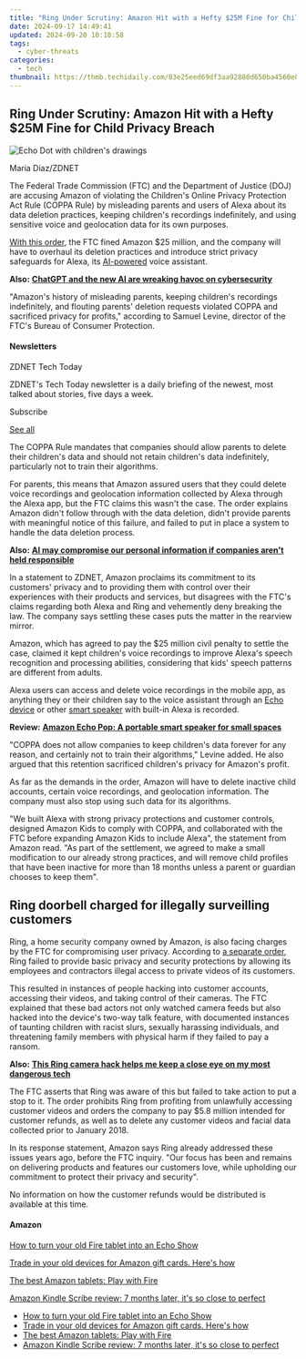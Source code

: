 ```yaml
---
title: "Ring Under Scrutiny: Amazon Hit with a Hefty $25M Fine for Child Privacy Breach"
date: 2024-09-17 14:49:41
updated: 2024-09-20 10:18:58
tags:
  - cyber-threats
categories:
  - tech
thumbnail: https://thmb.techidaily.com/83e25eed69df3aa92880d650ba4560e8ba50f00f0835c8a9e56b3818bf712cbe.jpg
---
```


## Ring Under Scrutiny: Amazon Hit with a Hefty $25M Fine for Child Privacy Breach

![Echo Dot with children's drawings](https://www.zdnet.com/a/img/resize/1712cd5581e017fea2e35d7ea6b7b0004bf30269/2023/06/01/64cf5e57-0c1c-426e-a264-2035c5880d37/echo-dot.jpg?auto=webp&width=1280)

Maria Diaz/ZDNET

The Federal Trade Commission (FTC) and the Department of Justice (DOJ) are accusing Amazon of violating the Children's Online Privacy Protection Act Rule (COPPA Rule) by misleading parents and users of Alexa about its data deletion practices, keeping children's recordings indefinitely, and using sensitive voice and geolocation data for its own purposes.

[With this order](https://www.ftc.gov/news-events/news/press-releases/2023/05/ftc-doj-charge-amazon-violating-childrens-privacy-law-keeping-kids-alexa-voice-recordings-forever), the FTC fined Amazon $25 million, and the company will have to overhaul its deletion practices and introduce strict privacy safeguards for Alexa, its [AI-powered](https://www.zdnet.com/article/what-is-ai-heres-everything-you-need-to-know-about-artificial-intelligence/) voice assistant.

**Also:** [**ChatGPT and the new AI are wreaking havoc on cybersecurity**](https://www.zdnet.com/article/chatgpt-and-the-new-ai-are-wreaking-havoc-on-cybersecurity/)

"Amazon's history of misleading parents, keeping children's recordings indefinitely, and flouting parents' deletion requests violated COPPA and sacrificed privacy for profits," according to Samuel Levine, director of the FTC's Bureau of Consumer Protection. 

#### Newsletters

ZDNET Tech Today

ZDNET's Tech Today newsletter is a daily briefing of the newest, most talked about stories, five days a week.

 Subscribe

[See all](https://www.zdnet.com/newsletters/)

The COPPA Rule mandates that companies should allow parents to delete their children's data and should not retain children's data indefinitely, particularly not to train their algorithms. 

For parents, this means that Amazon assured users that they could delete voice recordings and geolocation information collected by Alexa through the Alexa app, but the FTC claims this wasn't the case. The order explains Amazon didn't follow through with the data deletion, didn't provide parents with meaningful notice of this failure, and failed to put in place a system to handle the data deletion process.

**Also:** [**AI may compromise our personal information if companies aren't held responsible**](https://www.zdnet.com/article/amid-ai-craze-what-will-it-take-for-firms-to-take-data-security-seriously/)

In a statement to ZDNET, Amazon proclaims its commitment to its customers' privacy and to providing them with control over their experiences with their products and services, but disagrees with the FTC's claims regarding both Alexa and Ring and vehemently deny breaking the law. The company says settling these cases puts the matter in the rearview mirror.

Amazon, which has agreed to pay the $25 million civil penalty to settle the case, claimed it kept children's voice recordings to improve Alexa's speech recognition and processing abilities, considering that kids' speech patterns are different from adults.

Alexa users can access and delete voice recordings in the mobile app, as anything they or their children say to the voice assistant through an [Echo device](https://buy.geni.us/Proxy.ashx?TSID=368250&GR%5FURL=https%3A%2F%2Fwww.amazon.com%2FAll-New-release-clock-Smart-speaker%2Fdp%2FB09B8W5FW7%3Ftag%3Dzd-buy-button-20%26ascsubtag%3D%5F%5FCOM%5FCLICK%5FID%5F%5F%7C57f0ccb1-8306-40fe-b506-0976af368e53%7Cdtp&dtb=1) or other [smart speaker](https://www.zdnet.com/home-and-office/home-entertainment/best-smart-speaker/) with built-in Alexa is recorded. 

**Review:** [**Amazon Echo Pop: A portable smart speaker for small spaces**](https://www.zdnet.com/home-and-office/smart-home/amazon-echo-pop-review/)

"COPPA does not allow companies to keep children's data forever for any reason, and certainly not to train their algorithms," Levine added. He also argued that this retention sacrificed children's privacy for Amazon's profit. 

As far as the demands in the order, Amazon will have to delete inactive child accounts, certain voice recordings, and geolocation information. The company must also stop using such data for its algorithms.

"We built Alexa with strong privacy protections and customer controls, designed Amazon Kids to comply with COPPA, and collaborated with the FTC before expanding Amazon Kids to include Alexa", the statement from Amazon read. "As part of the settlement, we agreed to make a small modification to our already strong practices, and will remove child profiles that have been inactive for more than 18 months unless a parent or guardian chooses to keep them".

## Ring doorbell charged for illegally surveilling customers

Ring, a home security company owned by Amazon, is also facing charges by the FTC for compromising user privacy. According to [a separate order](https://www.ftc.gov/news-events/news/press-releases/2023/05/ftc-says-ring-employees-illegally-surveilled-customers-failed-stop-hackers-taking-control-users), Ring failed to provide basic privacy and security protections by allowing its employees and contractors illegal access to private videos of its customers.

This resulted in instances of people hacking into customer accounts, accessing their videos, and taking control of their cameras. The FTC explained that these bad actors not only watched camera feeds but also hacked into the device's two-way talk feature, with documented instances of taunting children with racist slurs, sexually harassing individuals, and threatening family members with physical harm if they failed to pay a ransom.

**Also:** [**This Ring camera hack helps me keep a close eye on my most dangerous tech**](https://www.zdnet.com/article/this-ring-camera-hack-helps-me-keep-a-close-eye-on-my-most-dangerous-tech/)

The FTC asserts that Ring was aware of this but failed to take action to put a stop to it. The order prohibits Ring from profiting from unlawfully accessing customer videos and orders the company to pay $5.8 million intended for customer refunds, as well as to delete any customer videos and facial data collected prior to January 2018.

In its response statement, Amazon says Ring already addressed these issues years ago, before the FTC inquiry. "Our focus has been and remains on delivering products and features our customers love, while upholding our commitment to protect their privacy and security".

No information on how the customer refunds would be distributed is available at this time. 

#### Amazon

[How to turn your old Fire tablet into an Echo Show](https://www.zdnet.com/article/how-to-turn-your-old-fire-tablet-into-an-echo-show/ "How to turn your old Fire tablet into an Echo Show")

[Trade in your old devices for Amazon gift cards. Here's how](https://www.zdnet.com/article/you-can-trade-in-old-electronics-for-amazon-gift-cards-heres-how-it-works/ "Trade in your old devices for Amazon gift cards. Here's how")

[The best Amazon tablets: Play with Fire](https://www.zdnet.com/article/best-amazon-tablet/ "The best Amazon tablets: Play with Fire")

[Amazon Kindle Scribe review: 7 months later, it's so close to perfect](https://www.zdnet.com/article/amazon-kindle-scribe-review/ "Amazon Kindle Scribe review: 7 months later, it's so close to perfect")

* [How to turn your old Fire tablet into an Echo Show](https://www.zdnet.com/article/how-to-turn-your-old-fire-tablet-into-an-echo-show/ "How to turn your old Fire tablet into an Echo Show")
* [Trade in your old devices for Amazon gift cards. Here's how](https://www.zdnet.com/article/you-can-trade-in-old-electronics-for-amazon-gift-cards-heres-how-it-works/ "Trade in your old devices for Amazon gift cards. Here's how")
* [The best Amazon tablets: Play with Fire](https://www.zdnet.com/article/best-amazon-tablet/ "The best Amazon tablets: Play with Fire")
* [Amazon Kindle Scribe review: 7 months later, it's so close to perfect](https://www.zdnet.com/article/amazon-kindle-scribe-review/ "Amazon Kindle Scribe review: 7 months later, it's so close to perfect")

<ins class="adsbygoogle"
     style="display:block"
     data-ad-format="autorelaxed"
     data-ad-client="ca-pub-7571918770474297"
     data-ad-slot="1223367746"></ins>



<ins class="adsbygoogle"
     style="display:block"
     data-ad-client="ca-pub-7571918770474297"
     data-ad-slot="8358498916"
     data-ad-format="auto"
     data-full-width-responsive="true"></ins>
